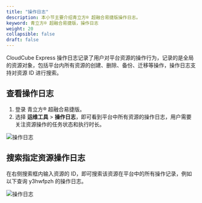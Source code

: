 ```yaml
---
title: "操作日志"
description: 本小节主要介绍青立方® 超融合易捷版操作日志。 
keyword: 青立方® 超融合易捷版，操作日志
weight: 20
collapsible: false
draft: false
---
```



CloudCube Express 操作日志记录了用户对平台资源的操作行为，记录的是全局的资源对象，包括平台内所有资源的创建、删除、备份、迁移等操作，操作日志支持对资源 ID 进行搜索。

## 查看操作日志

1. 登录 青立方® 超融合易捷版。
2. 选择 **运维工具** > **操作日志**，即可看到平台中所有资源的操作日志，用户需要关注资源操作的任务状态和执行时长。
   
![操作日志](../../_images/activities_logs.png)

## 搜索指定资源操作日志

在右侧搜索框内输入资源的 ID，即可搜索该资源在平台中的所有操作记录，例如以下查询 y3hwfpzh 的操作日志。

![操作日志](../../_images/activities_logs2.png)
